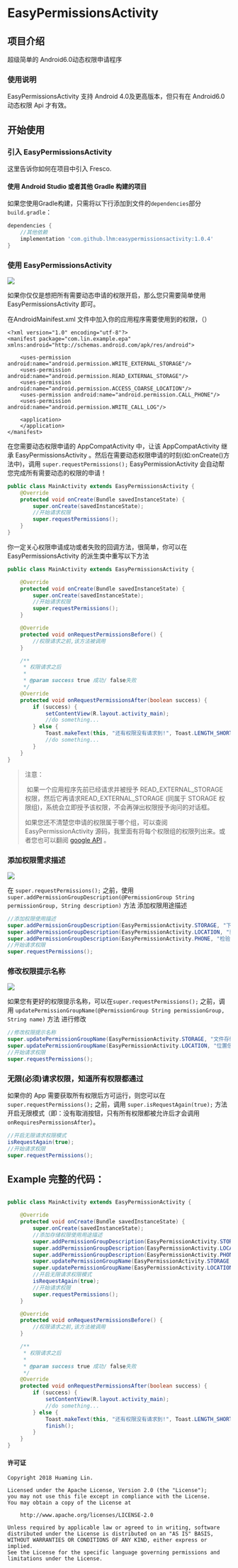# EasyPermissionsActivity

## 项目介绍
超级简单的 Android6.0动态权限申请程序

### 使用说明

EasyPermissionsActivity 支持 Android 4.0及更高版本，但只有在 Android6.0动态权限 Api 才有效。

## 开始使用

### 引入 EasyPermissionsActivity

这里告诉你如何在项目中引入 Fresco.

#### 使用 Android Studio 或者其他 Gradle 构建的项目

如果您使用Gradle构建，只需将以下行添加到文件的`dependencies`部分`build.gradle`：

```groovy
dependencies {
    //其他依赖
	implementation 'com.github.lhm:easypermissionsactivity:1.0.4'
}
```

### 使用 EasyPermissionsActivity

![](http://ojx4zwltq.bkt.clouddn.com/20181022154755.png)

如果你仅仅是想把所有需要动态申请的权限开启，那么您只需要简单使用 EasyPermissionsActivity 即可。

在AndroidMainifest.xml 文件中加入你的应用程序需要使用到的权限，（）

```xml-dtd
<?xml version="1.0" encoding="utf-8"?>
<manifest package="com.lin.example.epa"      				xmlns:android="http://schemas.android.com/apk/res/android">

    <uses-permission android:name="android.permission.WRITE_EXTERNAL_STORAGE"/>
    <uses-permission android:name="android.permission.READ_EXTERNAL_STORAGE"/>
    <uses-permission android:name="android.permission.ACCESS_COARSE_LOCATION"/>
    <uses-permission android:name="android.permission.CALL_PHONE"/>
    <uses-permission android:name="android.permission.WRITE_CALL_LOG"/>

    <application>
    </application>
</manifest>
```

在您需要动态权限申请的 AppCompatActivity 中，让该 AppCompatActivity 继承 EasyPermissionsActivity 。然后在需要动态权限申请的时刻(如:onCreate()方法中)，调用 `super.requestPermissions();` EasyPermissionActivity 会自动帮您完成所有需要动态的权限的申请！

```java
public class MainActivity extends EasyPermissionsActivity {
    @Override
    protected void onCreate(Bundle savedInstanceState) {
        super.onCreate(savedInstanceState);
        //开始请求权限
        super.requestPermissions();
    }
}

```

你一定关心权限申请成功或者失败的回调方法，很简单，你可以在 EasyPermissionsActivity 的派生类中重写以下方法

```java
public class MainActivity extends EasyPermissionsActivity {

    @Override
    protected void onCreate(Bundle savedInstanceState) {
        super.onCreate(savedInstanceState);
        //开始请求权限
        super.requestPermissions();
    }

    @Override
    protected void onRequestPermissionsBefore() {
        //权限请求之前,该方法被调用
    }

    /**
     * 权限请求之后
     *
     * @param success true 成功/ false失败
     */
    @Override
    protected void onRequestPermissionsAfter(boolean success) {
        if (success) {
            setContentView(R.layout.activity_main);
            //do something...
        } else {
            Toast.makeText(this, "还有权限没有请求到!", Toast.LENGTH_SHORT).show();
            //do something...
        }
    }
}
```

> 注意：
>
> ​	如果一个应用程序先前已经请求并被授予 READ_EXTERNAL_STORAGE 权限，然后它再请求READ_EXTERNAL_STORAGE (同属于 STORAGE 权限组)，系统会立即授予该权限，不会再弹出权限授予询问的对话框。
>
> 如果您还不清楚您申请的权限属于哪个组，可以查阅 EasyPermissionActivity 源码，我里面有将每个权限组的权限列出来。或者您也可以翻阅 [google API](https://developer.android.com/guide/topics/permissions/requesting.html#normal-dangerous) 。

### 添加权限需求描述

![](http://ojx4zwltq.bkt.clouddn.com/20181022160948.png)

在 `super.requestPermissions();` 之前，使用 `super.addPermissionGroupDescription(@PermissionGroup String permissionGroup, String description)` 方法 添加权限用途描述

```java
//添加权限使用描述
super.addPermissionGroupDescription(EasyPermissionActivity.STORAGE, "下载书籍，节省流量。");
super.addPermissionGroupDescription(EasyPermissionActivity.LOCATION, "获取位置信息，智能推荐。");
super.addPermissionGroupDescription(EasyPermissionActivity.PHONE, "检验IMEI码，保证账号安全，防止账号被盗。");
//开始请求权限
super.requestPermissions();
```

### 修改权限提示名称

![](http://ojx4zwltq.bkt.clouddn.com/20181022161007.png)

如果您有更好的权限提示名称，可以在`super.requestPermissions();` 之前，调用 `updatePermissionGroupName(@PermissionGroup String permissionGroup, String name)` 方法 进行修改

```java
//修改权限提示名称
super.updatePermissionGroupName(EasyPermissionActivity.STORAGE, "文件存储");
super.updatePermissionGroupName(EasyPermissionActivity.LOCATION, "位置信息");
//开始请求权限
super.requestPermissions();
```

### 无限(必须)请求权限，知道所有权限都通过

如果你的 App 需要获取所有权限后方可运行，则您可以在`super.requestPermissions();` 之前，调用 `super.isRequestAgain(true);` 方法 开启无限模式（即：没有取消按钮，只有所有权限都被允许后才会调用 `onRequiresPermissionsAfter`）。

```java
//开启无限请求权限模式
isRequestAgain(true);
//开始请求权限
super.requestPermissions();
```

## Example 完整的代码：

```java

public class MainActivity extends EasyPermissionActivity {

    @Override
    protected void onCreate(Bundle savedInstanceState) {
        super.onCreate(savedInstanceState);
        //添加存储权限使用用途描述
        super.addPermissionGroupDescription(EasyPermissionActivity.STORAGE, "下载书籍，节省流量。");
        super.addPermissionGroupDescription(EasyPermissionActivity.LOCATION, "获取位置信息，智能推荐。");
        super.addPermissionGroupDescription(EasyPermissionActivity.PHONE, "检验IMEI码，保证账号安全，防止账号被盗。");
        super.updatePermissionGroupName(EasyPermissionActivity.STORAGE, "文件存储");
        super.updatePermissionGroupName(EasyPermissionActivity.LOCATION, "位置信息");
        //开启无限请求权限模式
        isRequestAgain(true);
        //开始请求权限
        super.requestPermissions();
    }

    @Override
    protected void onRequestPermissionsBefore() {
        //权限请求之前,该方法被调用
    }

    /**
     * 权限请求之后
     *
     * @param success true 成功/ false失败
     */
    @Override
    protected void onRequestPermissionsAfter(boolean success) {
        if (success) {
            setContentView(R.layout.activity_main);
            //do something...
        } else {
            Toast.makeText(this, "还有权限没有请求到!", Toast.LENGTH_SHORT).show();
            finish();
        }
    }
}

```

#### 许可证

```
Copyright 2018 Huaming Lin.

Licensed under the Apache License, Version 2.0 (the "License");
you may not use this file except in compliance with the License.
You may obtain a copy of the License at

    http://www.apache.org/licenses/LICENSE-2.0

Unless required by applicable law or agreed to in writing, software
distributed under the License is distributed on an "AS IS" BASIS,
WITHOUT WARRANTIES OR CONDITIONS OF ANY KIND, either express or implied.
See the License for the specific language governing permissions and
limitations under the License.
```